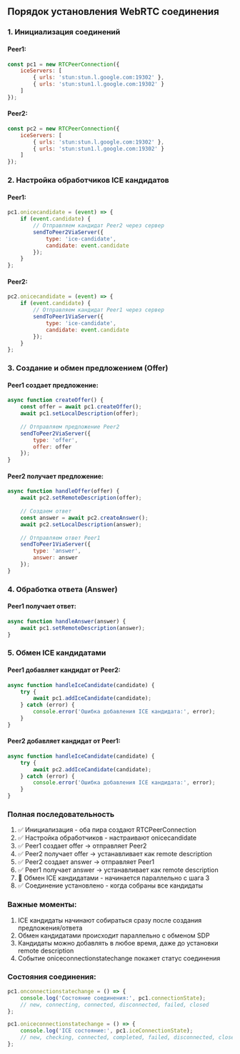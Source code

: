 ## Порядок установления WebRTC соединения

### 1. Инициализация соединений
#### Peer1:
```js
const pc1 = new RTCPeerConnection({
    iceServers: [
        { urls: 'stun:stun.l.google.com:19302' },
        { urls: 'stun:stun1.l.google.com:19302' }
    ]
});
```

#### Peer2:
```js
const pc2 = new RTCPeerConnection({
    iceServers: [
        { urls: 'stun:stun.l.google.com:19302' },
        { urls: 'stun:stun1.l.google.com:19302' }
    ]
});
```

### 2. Настройка обработчиков ICE кандидатов
#### Peer1:
```js
pc1.onicecandidate = (event) => {
    if (event.candidate) {
        // Отправляем кандидат Peer2 через сервер
        sendToPeer2ViaServer({
            type: 'ice-candidate',
            candidate: event.candidate
        });
    }
};
```

#### Peer2:
```js
pc2.onicecandidate = (event) => {
    if (event.candidate) {
        // Отправляем кандидат Peer1 через сервер
        sendToPeer1ViaServer({
            type: 'ice-candidate',
            candidate: event.candidate
        });
    }
};
```

### 3. Создание и обмен предложением (Offer)
#### Peer1 создает предложение:
```js
async function createOffer() {
    const offer = await pc1.createOffer();
    await pc1.setLocalDescription(offer);
    
    // Отправляем предложение Peer2
    sendToPeer2ViaServer({
        type: 'offer',
        offer: offer
    });
}
```

#### Peer2 получает предложение:
```js
async function handleOffer(offer) {
    await pc2.setRemoteDescription(offer);
    
    // Создаем ответ
    const answer = await pc2.createAnswer();
    await pc2.setLocalDescription(answer);
    
    // Отправляем ответ Peer1
    sendToPeer1ViaServer({
        type: 'answer',
        answer: answer
    });
}
```

### 4. Обработка ответа (Answer)
#### Peer1 получает ответ:
```js
async function handleAnswer(answer) {
    await pc1.setRemoteDescription(answer);
}
```

### 5. Обмен ICE кандидатами
#### Peer1 добавляет кандидат от Peer2:
```js
async function handleIceCandidate(candidate) {
    try {
        await pc1.addIceCandidate(candidate);
    } catch (error) {
        console.error('Ошибка добавления ICE кандидата:', error);
    }
}
```

#### Peer2 добавляет кандидат от Peer1:
```js
async function handleIceCandidate(candidate) {
    try {
        await pc2.addIceCandidate(candidate);
    } catch (error) {
        console.error('Ошибка добавления ICE кандидата:', error);
    }
}
```


### Полная последовательность
1. ✅ Инициализация - оба пира создают RTCPeerConnection
2. ✅ Настройка обработчиков - настраивают onicecandidate
3. ✅ Peer1 создает offer → отправляет Peer2
4. ✅ Peer2 получает offer → устанавливает как remote description
5. ✅ Peer2 создает answer → отправляет Peer1
6. ✅ Peer1 получает answer → устанавливает как remote description
7. 🔄 Обмен ICE кандидатами - начинается параллельно с шага 3
8. ✅ Соединение установлено - когда собраны все кандидаты

### Важные моменты:
1. ICE кандидаты начинают собираться сразу после создания предложения/ответа
2. Обмен кандидатами происходит параллельно с обменом SDP
3. Кандидаты можно добавлять в любое время, даже до установки remote description
4. Событие oniceconnectionstatechange покажет статус соединения

### Состояния соединения:
```js
pc1.onconnectionstatechange = () => {
    console.log('Состояние соединения:', pc1.connectionState);
    // new, connecting, connected, disconnected, failed, closed
};

pc1.oniceconnectionstatechange = () => {
    console.log('ICE состояние:', pc1.iceConnectionState);
    // new, checking, connected, completed, failed, disconnected, closed
};
```
